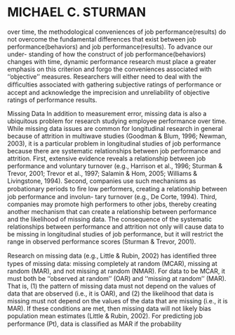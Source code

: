 # MICHAEL C. STURMAN

over time, the methodological conveniences of job performance(results) do not overcome the fundamental differences that exist between job performance(behaviors) and job performance(results). To advance our under- standing of how the construct of job performance(behaviors) changes with time, dynamic performance research must place a greater emphasis on this criterion and forgo the conveniences associated with ‘‘objective’’ measures. Researchers will either need to deal with the difﬁculties associated with gathering subjective ratings of performance or accept and acknowledge the imprecision and unreliability of objective ratings of performance results.

Missing Data In addition to measurement error, missing data is also a ubiquitous problem for research studying employee performance over time. While missing data issues are common for longitudinal research in general because of attrition in multiwave studies (Goodman & Blum, 1996; Newman, 2003), it is a particular problem in longitudinal studies of job performance because there are systematic relationships between job performance and attrition. First, extensive evidence reveals a relationship between job performance and voluntary turnover (e.g., Harrison et al., 1996; Sturman & Trevor, 2001; Trevor et al., 1997; Salamin & Hom, 2005; Williams & Livingstone, 1994). Second, companies use such mechanisms as probationary periods to ﬁre low performers, creating a relationship between job performance and involun- tary turnover (e.g., De Corte, 1994). Third, companies may promote high performers to other jobs, thereby creating another mechanism that can create a relationship between performance and the likelihood of missing data. The consequence of the systematic relationships between performance and attrition not only will cause data to be missing in longitudinal studies of job performance, but it will restrict the range in observed performance scores (Sturman & Trevor, 2001).

Research on missing data (e.g., Little & Rubin, 2002) has identiﬁed three types of missing data: missing completely at random (MCAR), missing at random (MAR), and not missing at random (NMAR). For data to be MCAR, it must both be ‘‘observed at random’’ (OAR) and ‘‘missing at random’’ (MAR). That is, (1) the pattern of missing data must not depend on the values of data that are observed (i.e., it is OAR), and (2) the likelihood that data is missing must not depend on the values of the data that are missing (i.e., it is MAR). If these conditions are met, then missing data will not likely bias population mean estimates (Little & Rubin, 2002). For predicting job performance (Pt), data is classiﬁed as MAR if the probability